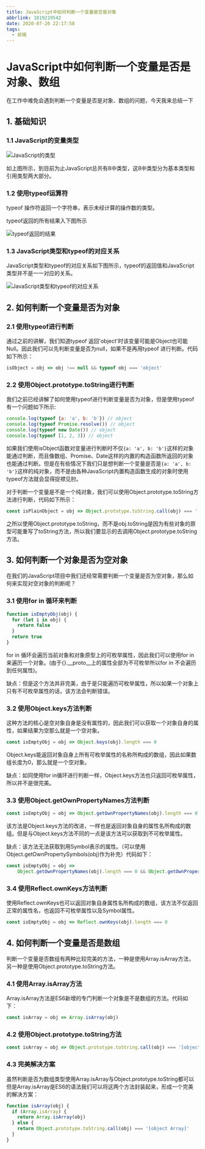 ```yaml
---
title: JavaScript中如何判断一个变量是否是对象
abbrlink: 1819219542
date: 2020-07-26 22:17:58
tags: 
  - 前端
---
```

# JavaScript中如何判断一个变量是否是对象、数组

在工作中难免会遇到判断一个变量是否是对象、数组的问题，今天我来总结一下

## 1. 基础知识

### 1.1  JavaScript的变量类型

![JavaScript的类型](./JavaScript的类型.png)

如上图所示，到目前为止JavaScript总共有8中类型，这8中类型分为基本类型和引用类型两大部分。

### 1.2 使用typeof运算符

typeof 操作符返回一个字符串，表示未经计算的操作数的类型。

typeof返回的所有结果入下图所示

![typeof返回的结果](./typeof返回的结果.png)

### 1.3 JavaScript类型和typeof的对应关系

JavaScript类型和typeof的对应关系如下图所示，typeof的返回值和JavaScript类型并不是一一对应的关系。

![JavaScript类型和typeof的对应关系](./typeof与JavaScript类型的对应关系.png)

## 2. 如何判断一个变量是否为对象

### 2.1 使用typeof进行判断

通过之前的讲解，我们知道typeof 返回'object'时该变量可能是Object也可能Null。因此我们可以先判断变量是否为null，如果不是再用typeof 进行判断。代码如下所示：

```javascript
isObject = obj => obj !== null && typeof obj === 'object'
```

### 2.2 使用Object.prototype.toString进行判断

我们之前已经讲解了如何使用typeof进行判断变量是否为对象，但是使用typeof有一个问题如下所示:

```javascript
console.log(typeof {a: 'a', b: 'b'}) // object
console.log(typeof Promise.resolve()) // object
console.log(typeof new Date()) // object
console.log(typeof [1, 2, 3]) // object
```

如果我们使用isObject函数对变量进行判断时不仅`{a: 'a', b: 'b'}`这样的对象能通过判断，而且像数组、Promise、Date这样的内置的构造函数所返回的对象也能通过判断。但是在有些情况下我们只是想判断一个变量是否是`{a: 'a', b: 'b'}`这样的纯对象，而不是由各种JavaScript内置构造函数生成的对象时使用typeof方法就会显得捉襟见肘。

对于判断一个变量是不是一个纯对象，我们可以使用Object.prototype.toString方法进行判断，代码如下所示：

```javascript
const isPlainObject = obj => Object.prototype.toString.call(obj) === '[object Object]'
```

之所以使用Object.prototype.toString，而不是obj.toString是因为有些对象的原型可能重写了toString方法，所以我们要显示的去调用Object.prototype.toString方法。

## 3. 如何判断一个对象是否为空对象

在我们的JavaScript项目中我们还经常需要判断一个变量是否为空对象，那么如何来实现对空对象的判断呢？

### 3.1 使用for in 循环来判断

```javascript
function isEmptyObj(obj) {
  for (let i in obj) {
    return false
  }
  return true
}
```

for in 循环会遍历当前对象和对象原型上的可枚举属性，因此我们可以使用for in来遍历一个对象。(由于{}.\__proto__上的属性全部为不可枚举所以for in 不会遍历到任何属性)。

缺点：但是这个方法并非完美，由于是只能遍历可枚举属性，所以如果一个对象上只有不可枚举属性的话，该方法会判断错误。

### 3.2 使用Object.keys方法判断

这种方法的核心是空对象自身是没有属性的，因此我们可以获取一个对象自身的属性，如果结果为空那么就是一个空对象。

```javascript
const isEmptyObj = obj => Object.keys(obj).length === 0
```

Object.keys能返回对象自身上所有可枚举属性的名称所构成的数组，因此如果数组长度为0，那么就是一个空对象。

缺点：如同使用for in循环进行判断一样，Object.keys方法也只返回可枚举属性，所以并不是很完美。

### 3.3 使用Object.getOwnPropertyNames方法判断

```javascript
const isEmptyObj = obj => Object.getOwnPropertyNames(obj).length === 0
```

该方法是Object.keys方法的改进，一样也是返回对象自身的属性名所构成的数组。但是与Object.keys方法不同的一点是该方法可以获取到不可枚举属性。

缺点：该方法无法获取到用Symbol表示的属性。（可以使用Object.getOwnPropertySymbols(obj)作为补充）代码如下：

```JavaScript
const isEmptyObj = obj => 
	Object.getOwnPropertyNames(obj).length === 0 && Object.getOwnPropertySymbols(obj).length === 0
```

### 3.4 使用Reflect.ownKeys方法判断

使用Reflect.ownKeys也可以返回对象自身属性名所构成的数组，该方法不仅返回正常的属性名，也返回不可枚举属性以及Symbol属性。

```javascript
const isEmptyObj = obj => Reflect.ownKeys(obj).length === 0
```

## 4. 如何判断一个变量是否是数组

判断一个变量是否数组有两种比较完美的方法，一种是使用Array.isArray方法，另一种是使用Object.prototype.toString方法。

### 4.1 使用Array.isArray方法

Array.isArray方法是ES6新增的专门判断一个对象是不是数组的方法。代码如下：

```javascript
const isArray = obj => Array.isArray(obj)
```

### 4.2 使用Object.prototype.toString方法

```javascript
const isArray = obj => Object.prototype.toString.call(obj) === '[object Array]'
```

### 4.3 完美解决方案

虽然判断是否为数组类型使用Array.isArray与Object.prototype.toString都可以但是Array.isArray是ES6的语法我们可以将这两个方法封装起来，形成一个完美的解决方案：

```javascript
function isArray(obj) {
  if (Array.isArray) {
    return Array.isArray(obj)
  } else {
    return Object.prototype.toString.call(obj) === '[object Array]'
  }
}
```